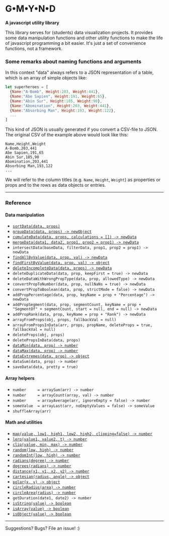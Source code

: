 # G•M•Y•N•D

**A javascript utility library**

This library serves for (students) data visualization projects. It provides some data manipulation functions and other utility functions to make the life of javascript programming a bit easier. It's just a set of convenience functions, not a framework.

### Some remarks about naming functions and arguments

In this context "data" always refers to a JSON representation of a table, which is an array of simple objects like:
```javascript
let superheroes = [ 
  {Name:"A-Bomb", Height:203, Weight:441},
  {Name:"Abe Sapien", Height:191, Weight:65},
  {Name:"Abin Sur", Height:185, Weight:90},
  {Name:"Abomination", Height:203, Weight:441},
  {Name:"Absorbing Man", Height:193, Weight:122},
  ...
]
```
This kind of JSON is usually generated if you convert a CSV-file to JSON. The original CSV of the example above would look like this:
```csv
Name,Height,Weight
A-Bomb,203,441
Abe Sapien,191,65
Abin Sur,185,90
Abomination,203,441
Absorbing Man,193,122
...
```

We will refer to the column titles (e.g. `Name`, `Height`, `Weight`) as properties or props and to the rows as data objects or entries.


---------------------------------
### Reference

#### Data manipulation

- [`sortData(data, props)`](docs/sortData.md)
- [`groupData(data, props) -> newObject`](docs/groupData.md)
- [`cumulateData(data, props, calculations = []) -> newData`](docs/cumulateData.md)
- [`mergeData(data1, data2, prop1, prop2 = prop1) -> newData`](docs/mergeData.md)
- `intersectData(baseData, filterData, prop1, prop2 = prop1) -> newData`
- [`findAllByValue(data, prop, val) -> newData`](docs/findAllByValue.md)
- [`findFirstByValue(data, prop, val) -> object`](docs/findFirstByValue.md)
- [`deleteIncompleteData(data, props) -> newData`](docs/deleteIncompleteData.md)
- `deleteDuplicateData(data, prop, keepFirst = true) -> newData`
- `deleteDataWithWrongPropType(data, prop, allowedType) -> newData`
- `convertPropToNumber(data, prop, nullNaNs = true) -> newData`
- `convertPropToBoolean(data, prop, strictMode = false) -> newData`
- `addPropPercentage(data, prop, keyName = prop + "Percentage") -> newData`
- `addPropSegment(data, prop, segmentCount, keyName = prop + "SegmentOf" + segmentCount, start = null, end = null) -> newData`
- `addPropRank(data, prop, keyName = prop + "Rank") -> newData`
- `arrayFromProps(obj, props, fallbackVal = null)`
- `arrayFromPropsInData(arr, props, propName, deleteProps = true, fallbackVal = null)`
- `deleteProps(obj, props)`
- `deletePropsInData(data, props)`
- [`dataMin(data, prop) -> number`](docs/dataMin.md)
- [`dataMax(data, prop) -> number`](docs/dataMax.md)
- [`dataExtremes(data, prop) -> object`](docs/dataExtremes.md)
- `dataSum(data, prop) -> number`
- `saveData(data, pretty = true)`


#### Array helpers

- `number     = arraySum(arr) -> number`
- `number     = arrayCount(array, val) -> number`
- `number     = arrayAverage(arr, ignoreEmpty = false) -> number`
- `someValue  = arrayLast(arr, noEmptyValues = false) -> someValue`
- `shuffleArray(arr)`


#### Math and utilities

- [`map(value, low1, high1, low2, high2, clipping=false) -> number`](docs/map.md)
- [`lerp(value1, value2, t) -> number`](docs/lerp.md)
- [`clip(value, min, max) -> number`](docs/clip.md)
- [`random(low, high) -> number`](docs/random.md)
- [`randomInt(low, high) -> number`](docs/randomInt.md)
- [`radians(degree) -> number`](docs/radians.md)
- [`degrees(radians) -> number`](docs/degrees.md)
- [`distance(x1, y1, x2, y2) -> number`](docs/distance.md)
- [`cartesian(radius, angle) -> object`](docs/cartesian.md)
- [`polar(x, y) -> object`](docs/polar.md)
- [`circleRadius(area) -> number`](docs/circleRadius.md)
- [`circleArea(radius) -> number`](docs/circleArea.md)
- `getDuration(date1, date2) -> number`
- [`isString(value) -> boolean`](docs/isString.md)
- [`isArray(value) -> boolean`](docs/isArray.md)
- [`isObject(value) -> boolean`](docs/isObject.md)

---------------------------------
Suggestions? Bugs? File an issue! :)


